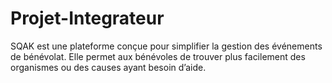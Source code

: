 # Projet-Integrateur
SQAK est une plateforme conçue pour simplifier la gestion des événements de bénévolat. Elle permet aux bénévoles de trouver plus facilement des organismes ou des causes ayant besoin d’aide.
